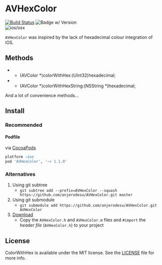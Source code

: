 AVHexColor
===============================
[![Build Status](https://travis-ci.org/anjerodesu/AVHexColor.png?branch=master)](https://travis-ci.org/anjerodesu/AVHexColor)
![Badge w/ Version](https://cocoapod-badges.herokuapp.com/v/HexColors/1.1.0/badge.png)  
![ios/osx](https://cocoapod-badges.herokuapp.com/p/HexColors/badge.png)

`AVHexColor` was inspired by the lack of hexadecimal colour integration of iOS.

Methods
-------------------------------
+ + (AVColor *)colorWithHex:(UInt32)hexadecimal;
+ + (AVColor *)colorWithHexString:(NSString *)hexadecimal;

And a lot of convenience methods...

Install
-------------------------------
### Recommended

#### Podfile

via [CocoaPods](http://cocoapods.org)

```ruby
platform :ios
pod 'AVHexColor', '~> 1.1.0'
```

### Alternatives

1. Using git subtree
	- `git subtree add --prefix=AVHexColor --squash https://github.com/anjerodesu/AVHexColor.git master`
2. Using git submodule
	- `git submodule add https://github.com/anjerodesu/AVHexColor.git AVHexColor`
3. [Download](https://github.com/anjerodesu/AVHexColor/archive/master.zip "Download Zip")
	- Copy the `AVHexColor.h` and `AVHexColor.m` files and `#import` the *header file* (`AVHexColor.h`) to your project

License
-------------------------------
ColorWithHex is available under the MIT license. See the [LICENSE](https://github.com/anjerodesu/AVColorWithHex/blob/master/LICENCE "License File") file for more info.
